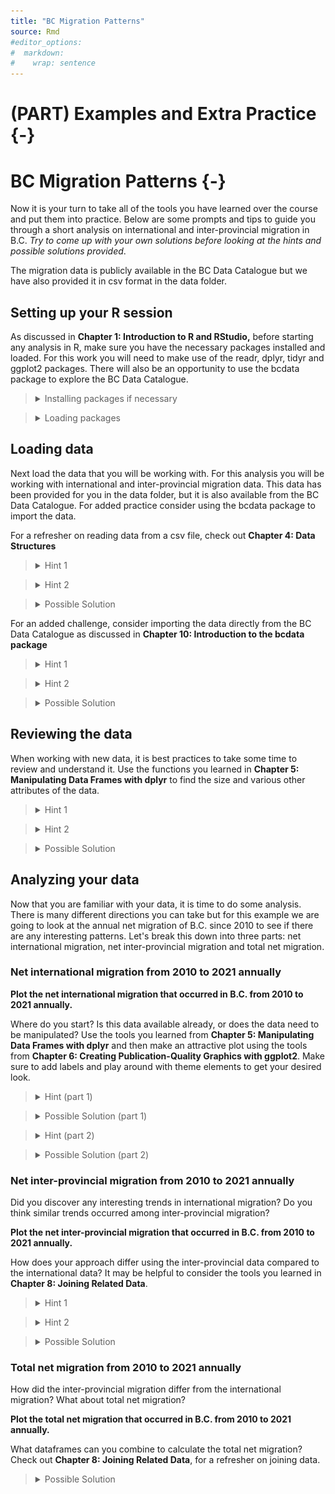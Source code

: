 ```yaml
---
title: "BC Migration Patterns"
source: Rmd
#editor_options: 
#  markdown: 
#    wrap: sentence
---
```




# (PART) Examples and Extra Practice {-}

# BC Migration Patterns {-}

Now it is your turn to take all of the tools you have learned over the course and put them into practice.
Below are some prompts and tips to guide you through a short analysis on international and inter-provincial migration in B.C.
*Try to come up with your own solutions before looking at the hints and possible solutions provided*.

The migration data is publicly available in the BC Data Catalogue but we have also provided it in csv format in the data folder.

## Setting up your R session

As discussed in **Chapter 1: Introduction to R and RStudio,** before starting any analysis in R, make sure you have the necessary packages installed and loaded.
For this work you will need to make use of the readr, dplyr, tidyr and ggplot2 packages.
There will also be an opportunity to use the bcdata package to explore the BC Data Catalogue.

> <details>
> <summary>
> Installing packages if necessary
> </summary>
> 
> ```r
> install.packages("readr")
> install.packages("dplyr")
> install.packages("tidyr")
> install.packages("ggplot2")
> install.packages("bcdata")
> ```
> </details>

> <details>
> <summary>
> Loading packages
> </summary>
> 
> ```r
> library(readr)
> library(dplyr)
> library(tidyr)
> library(ggplot2)
> library(bcdata)
> ```
> </details>

## Loading data

Next load the data that you will be working with.
For this analysis you will be working with international and inter-provincial migration data.
This data has been provided for you in the data folder, but it is also available from the BC Data Catalogue.
For added practice consider using the bcdata package to import the data.

For a refresher on reading data from a csv file, check out **Chapter 4: Data Structures**

> <details>
> <summary>
> Hint 1
> </summary>
> Use the read_csv function
> </details>

> <details>
> <summary>
> Hint 2
> </summary>
> Review the help pages if needed
> 
> ```r
> ?read_csv
> ```
> </details>

> <details>
> <summary>
> Possible Solution
> </summary>
> 
> ```r
> international <- read_csv(file = "data/international_migration.csv")
> interprovincial <- read_csv(file = "data/interprovincial_migration.csv")
> ```
> </details>

For an added challenge, consider importing the data directly from the BC Data Catalogue as discussed in **Chapter 10: Introduction to the bcdata package**

> <details>
> <summary>
> Hint 1
> </summary>
> Use the bcdc_search function to search the data catalogue for records relating to migration
> 
> ```r
> bcdc_search("migration")
> ```
> </details>

> <details>
> <summary>
> Hint 2
> </summary>
> The first title from the resulting search Inter-provincial and International migration (csv) sounds correct.
> Use the record ID to find the IDs for the desired data sets (or resources).
> 
> ```r
> migration_resources <- bcdc_tidy_resources('56610cfc-02ba-41a7-92ef-d9609ef507f1')
> migration_resources %>% select(name, id)
> ```
> 
> ```
> # A tibble: 6 × 2
>   name                                  id                                  
>   <chr>                                 <chr>                               
> 1 interprovincial_migration             95579825-bfa2-4cab-90fa-196e0ecc8626
> 2 international_migration               c99d63f6-5ec4-4ac0-9c07-c0352f2f1928
> 3 international_migration_annual        a8c186bb-857c-4138-8605-103c05411563
> 4 interprovincial_migration_annual      f6171cc3-3845-40dd-9855-d87e8f524064
> 5 interprovincial_migration_census_year 827c7f61-39bc-403f-8cf0-51fca5daef32
> 6 international_migration_census_year   773cc273-4456-4441-b040-ab0d03c7d5e9
> ```
> </details>

> <details>
> <summary>
> Possible Solution
> </summary>
> Import the first two resources, interprovincial_migration and international_migration.
> 
> ```r
> international <- bcdc_get_data(record = "56610cfc-02ba-41a7-92ef-d9609ef507f1",
>                          resource = "c99d63f6-5ec4-4ac0-9c07-c0352f2f1928")
>                          
> interprovincial <- bcdc_get_data(record = "56610cfc-02ba-41a7-92ef-d9609ef507f1",
>                      resource = "95579825-bfa2-4cab-90fa-196e0ecc8626")
> ```
> </details>

## Reviewing the data

When working with new data, it is best practices to take some time to review and understand it.
Use the functions you learned in **Chapter 5: Manipulating Data Frames with dplyr** to find the size and various other attributes of the data.

> <details>
> <summary>
> Hint 1
> </summary>
> -   What are the columns in the international migration data, how are they related?
> -   What are the columns in the inter-provincial migration data, how are they related?
> -   How does the structure of the inter-provincial data differ from the international data?
> -   What is the frequency of the data (Annual, Quarterly, Monthly, etc.)?
> -   Is there anything else worth noting?
> </details>

> <details>
> <summary>
> Hint 2
> </summary>
> Consider using some of the following functions: `summary()`, `str()`, `dim()`, `nrow()`, `names()`, `head()`
> </details>

> <details>
> <summary>
> Possible Solution
> </summary>
> **International migration data:**
>
> -   The international migration data has 204 rows and 8 columns.
> -   The data is recorded quarterly from 1971 to 2022.
> -   The column names are Year, Quarter, Immigrants, Emigrants, Net_non_permanent_residents, Net_temporary_emigrants, Returning_emigrants, Net_migration.
> -   The column Net_migration can be calculated from the other columns as: `Net_migration = Immigrants - Emigrants + Net_non_permanent_residents - Net_temporary_emigrants + Returning_emigrants`
> -   This dataframe only contains values for B.C.
>
>
> **Inter-provincial migration data:**
>
> -   The inter-provincial migration data has 2,572 rows and 17 observations.
> -   The data is also recorded quarterly from 1971 to 2022.
> -   The column names are Year, Quarter, Origin, Acronyms of the 10 provinces and 3 territories, Total.
> -   This data is set up in a crosstab structure where, for example, a value in a row with Origin = "B.C." in the column "N.L." represents the number of people that migrated from B.C. to N.L. in that year and quarter.
> -   The Total column is equal to the sum of all of the provincial/territorial columns and represents the total number of people that migrated "OUT" of the province/territory listed in the Origin column for that year and quarter.
> -   This dataframe contains all of the inter-provincial migration across Canada.
> </details>

## Analyzing your data

Now that you are familiar with your data, it is time to do some analysis.
There is many different directions you can take but for this example we are going to look at the annual net migration of B.C.
since 2010 to see if there are any interesting patterns.
Let's break this down into three parts: net international migration, net inter-provincial migration and total net migration.

### Net international migration from 2010 to 2021 annually

**Plot the net international migration that occurred in B.C. from 2010 to 2021 annually.**

Where do you start?
Is this data available already, or does the data need to be manipulated?
Use the tools you learned from **Chapter 5: Manipulating Data Frames with dplyr** and then make an attractive plot using the tools from **Chapter 6: Creating Publication-Quality Graphics with ggplot2**.
Make sure to add labels and play around with theme elements to get your desired look.

> <details>
> <summary>
> Hint (part 1)
> </summary>
> You will need to manipulate the data before plotting.
> Consider the which years are to be plotted and the frequency.
> Consider what column/columns contain the most relevant data.
> </details>

> <details>
> <summary>
> Possible Solution (part 1)
> </summary>
> Filter the data for the correct years to be included (greater than or equal to 2010 but less than 2022).
> To get the annual amount, group by year and sum Net_migration.
>
> 
> ```r
> plot_data_net_international <- international %>%
>   filter(Year >= 2010, Year < 2022) %>%
>   group_by(Year) %>%
>   summarize(Net_international = sum(Net_migration))
> ```
> </details>

> <details>
> <summary>
> Hint (part 2)
> </summary>
> Start with a basic plot.
> What is the mapping?
> What geom would work best?
> 
> ```r
> ggplot(data = plot_data_net_international, mapping = aes(x = ??, y = ??)) +
> geom_??
> ```
> </details>

> <details>
> <summary>
> Possible Solution (part 2)
> </summary>
> Here is a possible plot.
> Try to make your plot even more polished/customized.
> 
> ```r
> ggplot(plot_data_net_international, aes(x = Year, y = Net_international)) +
>   geom_line() +
>   geom_point(color = "blue") +
>   labs(title = "Net international migration in B.C.",
>        subtitle = "Annually from 2010 to 2021",
>        y = "") +
>   theme_light() +
>   theme()
> ```
> 
> <img src="fig/rmd-13-unnamed-chunk-11-1.png" width="576" style="display: block; margin: auto;" />
> </details>

### Net inter-provincial migration from 2010 to 2021 annually

Did you discover any interesting trends in international migration?
Do you think similar trends occurred among inter-provincial migration?

**Plot the net inter-provincial migration that occurred in B.C. from 2010 to 2021 annually.**

How does your approach differ using the inter-provincial data compared to the international data?
It may be helpful to consider the tools you learned in **Chapter 8: Joining Related Data**.

> <details>
> <summary>
> Hint 1
> </summary>
> Net inter-provincial migration is not provided in the inter-provincial data so you will need to calculate it.
> Consider how you would manipulate the data to get the total "IN" migration to B.C., then consider how you would get the total "OUT" migration from B.C.
> </details>

> <details>
> <summary>
> Hint 2
> </summary>
> The column B.C. in the data represents all of the migration "IN" to B.C.
> The Total column represents the total amount of "OUT" for the province/territory listed in the Origin column.
> </details>

> <details>
> <summary>
> Possible Solution
> </summary>
> Calculate the annual "IN" migration with the following:
> 
> ```r
> in_prov <- interprovincial %>%
>   filter(Year >= 2010, Year < 2022) %>%
>   group_by(Year) %>%
>   summarize(In_provincial = sum(B.C.))
> ```
> Calculate the annual "OUT" migration with the following:
> 
> ```r
> out_prov <- interprovincial %>%
>   filter(Year >= 2010, Year < 2022) %>%
>   filter(Origin == "B.C.") %>%
>   group_by(Year)  %>%
>   summarize(Out_provincial = sum(Total))
> ```
> Join the two dataframes to calculate the "NET" migration.
> 
> ```r
> plot_data_net_interprovincial <- in_prov %>%
>   left_join(out_prov, by = c("Year")) %>%
>   mutate(Net_provincial = In_provincial - Out_provincial)
> ```
> Create a plot.
> 
> ```r
> ggplot(plot_data_net_interprovincial, aes(x = Year, y = Net_provincial)) +
>   geom_line() +
>   geom_point(color = "blue") +
>   labs(title = "Net interprovincial migration in B.C.",
>        subtitle = "Annually from 2010 to 2021",
>        y = "") +
>   theme_light() +
>   theme()
> ```
> 
> <img src="fig/rmd-13-unnamed-chunk-15-1.png" width="576" style="display: block; margin: auto;" />
> </details>

### Total net migration from 2010 to 2021 annually

How did the inter-provincial migration differ from the international migration?
What about total net migration?

**Plot the total net migration that occurred in B.C. from 2010 to 2021 annually.**

What dataframes can you combine to calculate the total net migration?
Check out **Chapter 8: Joining Related Data**, for a refresher on joining data.

> <details>
> <summary>
> Possible Solution
> </summary>
> Combine the two plot_data dataframes that you created in the previous steps.
> Join by year.
> Then, calculate the total net migration by summing the international and inter-provincial.
> 
> ```r
> plot_data_total_net_migration <- plot_data_net_international %>%
>   left_join(plot_data_net_interprovincial, by = c("Year")) %>%
>   mutate(Net_migration = Net_international + Net_provincial)
> ```
> Create a plot.
> 
> ```r
>  ggplot(plot_data_total_net_migration, aes(x = Year, y = Net_migration)) +
>    geom_line() +
>    geom_point(color = "blue") +
>    labs(title = "Total net migration in B.C.",
>         subtitle = "Annually from 2010 to 2021",
>         y = "") +
>    theme_light() +
>    theme()
> ```
> 
> <img src="fig/rmd-13-unnamed-chunk-17-1.png" width="576" style="display: block; margin: auto;" />
> </details>

<!-- ** stop here ** -->

<!-- Below contains some additional examples but is incomplete and un-formatted. -->

<!-- On average, does provincial/international migration vary depending on the time of year. -->

<!-- Is there a quarter that has more international migration, more provincial migration, more out/in, etc.  -->

<!-- Note: international IN = Immigrants + Net non-permanent Residents + Returning emigrants -->

<!--       international OUT = Emigrants + Net temporary emigrants -->

<!-- ```{r} -->

<!--  mig2 <- mig %>%  -->

<!--   mutate(in_inter = Immigrants + Net_non_permanent_residents + Returning_emigrants, -->

<!--          out_inter = Emigrants + Net_temporary_emigrants) -->

<!-- mig2 %>% -->

<!--   group_by(Quarter) %>% -->

<!--   summarize(avg_out_prov = mean(out_prov), -->

<!--             avg_out_inter = mean(out_inter), -->

<!--             avg_in_prov = mean(in_prov), -->

<!--             avg_in_inter = mean(in_inter), -->

<!--             avg_net_mig = mean(total_net)) -->

<!-- ## Q2, Q3 (Apr-Sep) more people coming and going -->

<!-- ## Q1, Q4 (Oct-March) lower time for migration in the year -->

<!-- ## Does not differ much whether provincial, international, in or out -->

<!-- ``` -->

<!-- plot over the years to see if the trends align with the averages; make separate charts for in/out, prov/international -->

<!-- ```{r} -->

<!-- ## have to prep data for ploting -->

<!-- plot_data_1 <- mig2 %>% -->

<!--   select(Year, Quarter, out_prov, out_inter, in_prov, in_inter, total_net) %>% -->

<!--   pivot_longer(-c(Year, Quarter), names_to = "mig_type", values_to = "values") %>% -->

<!--   mutate(Quarter = factor(Quarter, levels = c(1, 2 ,3, 4))) -->

<!-- ggplot(data = plot_data_1, mapping = aes(x = Year, y = values)) + -->

<!--   geom_line(aes(color = Quarter)) +  -->

<!--   facet_wrap(facets = vars(mig_type)) -->

<!-- ``` -->

<!-- plot data from last 5 years -->

<!-- ```{r} -->

<!-- ggplot(data = plot_data_1 %>% filter(Year >= 2018), mapping = aes(x = Year, y = values)) + -->

<!--   geom_line(aes(color = Quarter)) +  -->

<!--   facet_wrap(facets = vars(mig_type)) -->

<!-- ## due to timing of pandemic, Q2/Q3 which normally have the most migration, had the least international in migration in 2020 -->

<!-- ## so far in 2022, there has been a big recovery in international in - surpassing pre-pandemic numbers, similar increases seen in prov mig (in & out) -->

<!-- ``` -->

<!-- what regions most impacted by pandemic with regards to prov migration -->

<!-- (Atlantic Provinces = N.L., P.E.I., N.S., N.B.; -->

<!--  Central Canada = Que., Ont.; -->

<!--  Prairie Provinces = Man., Sask., Alta.; -->

<!--  West Coast = B.C.; -->

<!--  Northern Territories = Y.T., N.W.T., Nvt.) -->

<!-- ```{r, interprov-all} -->

<!-- ## find the net provincial migration for all provinces -->

<!-- net_prov <- interprov %>% -->

<!--   rename(Out = Total) %>% -->

<!--   pivot_longer(-c(Year, Quarter, Origin, Out), names_to = "Destination", values_to = "n") %>% -->

<!--   group_by(Year, Quarter, Destination) %>% -->

<!--   mutate("In" = sum(n)) %>% -->

<!--   filter(Origin == Destination) %>% -->

<!--   mutate(Net = In - Out) %>% -->

<!--   ## note province and destination are now equal, only need to retain one,  -->

<!--   ## remember to ungroup -->

<!--   ungroup() %>% -->

<!--   select(Year, Quarter, Province = Origin, Out, In, Net) -->

<!-- net_regions <- net_prov %>% -->

<!--   mutate(Region = case_when(Province %in% c("N.L.", "P.E.I.", "N.S.", "N.B.") ~ "Atlantic Provinces", -->

<!--                             Province %in% c("Que.", "Ont.") ~ "Central Canada", -->

<!--                             Province %in% c("Man.", "Sask.", "Alta.") ~ "Prairie Provinces", -->

<!--                             Province == "B.C." ~ "West Coast", -->

<!--                             Province %in% c("Y.T.", "N.W.T.", "Nvt.") ~ "Northern Territories")) %>% -->

<!--   group_by(Year, Quarter, Region) %>% -->

<!--   summarize(In = sum(In), -->

<!--             Out = sum(Out), -->

<!--             Net = sum(Net)) -->

<!-- net_reg_annual <- net_regions %>% -->

<!--   group_by(Year, Region) %>% -->

<!--   summarize(In = sum(In), -->

<!--             Out = sum(Out), -->

<!--             Net = sum(Net)) -->

<!-- ``` -->

<!-- plot -->

<!-- ```{r} -->

<!-- ## filter 2010-2021 -->

<!-- ggplot(net_reg_annual %>% filter(Year >= 2010, Year < 2022), aes(x = Year, y = Net)) + -->

<!--   geom_line(aes(color = Region)) + -->

<!--   geom_point() -->

<!-- ## Atlantic provinces/BC saw a increases in net mig 2020=2021 -->

<!-- ## Central Canada saw a big decrease in net mig 2020-2021 -->

<!-- ``` -->

<!-- What regions were BC-ians coming, going to, did the main origin, destination change over the pandemic? -->

<!-- ```{r} -->

<!-- ## -->

<!-- main_orig <- interprov %>% -->

<!--   filter(Year >= 2012) %>% -->

<!--   select(Year, Quarter, Origin, B.C.) %>% -->

<!--   group_by(Year, Origin) %>% -->

<!--   summarize(values = sum(B.C.)) %>% -->

<!--   mutate(max = max(values)) %>% -->

<!--   filter(values == max) -->

<!-- #Main destination province over last 10 years -->

<!-- main_dest <- interprov %>% -->

<!--   filter(Origin == "B.C.", Year >= 2012) %>% -->

<!--   group_by(Year, Origin) %>% -->

<!--   summarize_all(sum) %>% -->

<!--   pivot_longer(-c(Year, Quarter, Origin, Total), names_to = "province", values_to = "values") %>% -->

<!--   mutate(max = max(values)) %>% -->

<!--   filter(values == max) -->

<!-- ## least origin, least destination -->

<!-- ``` -->
